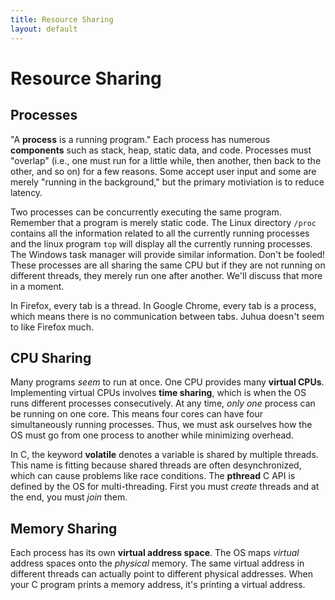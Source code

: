 ```yaml
---
title: Resource Sharing
layout: default
---
```


# Resource Sharing

## Processes

"A **process** is a running program." Each process has numerous **components** such as stack, heap, static data, and code. Processes must "overlap" (i.e., one must run for a little while, then another, then back to the other, and so on) for a few reasons. Some accept user input and some are merely "running in the background," but the primary motiviation is to reduce latency.

Two processes can be concurrently executing the same program. Remember that a program is merely static code. The Linux directory `/proc` contains all the information related to all the  currently running processes and the linux program `top` will display all the currently running processes. The Windows task manager will provide similar information. Don't be fooled! These processes are all sharing the same CPU but if they are not running on different threads, they merely run one after another. We'll discuss that more in a moment.

In Firefox, every tab is a thread. In Google Chrome, every tab is a process, which means there is no communication between tabs. Juhua doesn't seem to like Firefox much.

## CPU Sharing

 Many programs *seem* to run at once. One CPU provides many **virtual CPUs**. Implementing virtual CPUs involves **time sharing**, which is when the OS runs different processes consecutively. At any time, *only one* process can be running on one core. This means four cores can have four simultaneously running processes. Thus, we must ask ourselves how the OS must go from one process to another while minimizing overhead.

In C, the keyword **volatile** denotes a variable is shared by multiple threads. This name is fitting because shared threads are often desynchronized, which can cause problems like race conditions. The **pthread** C API is defined by the OS for multi-threading. First you must *create* threads and at the end, you must *join* them.

## Memory Sharing

Each process has its own **virtual address space**. The OS maps *virtual* address spaces onto the *physical* memory. The same virtual address in different threads can actually point to different physical addresses. When your C program prints a memory address, it's printing a virtual address.
